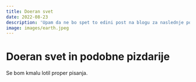 ```yaml
---
title: Doeran svet
date: 2022-08-23
description: 'Upam da ne bo spet to edini post na blogu za naslednje pol leta. '
image: images/earth.jpeg
---
```


# Doeran svet in podobne pizdarije

Se bom kmalu lotil proper pisanja.